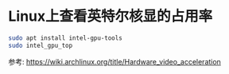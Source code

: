 # Linux上查看英特尔核显的占用率

```bash
sudo apt install intel-gpu-tools 
sudo intel_gpu_top
```

参考: https://wiki.archlinux.org/title/Hardware_video_acceleration